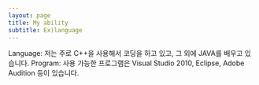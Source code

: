 ```yaml
---
layout: page
title: My ability
subtitle: Ex)language
---
```

Language: 저는 주로 C++을 사용해서 코딩을 하고 있고, 그 외에 JAVA를 배우고 있습니다.
Program: 사용 가능한 프로그램은 Visual Studio 2010, Eclipse, Adobe Audition 등이 있습니다.

